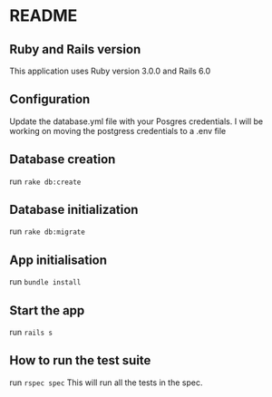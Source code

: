 # README
## Ruby and Rails version
This application uses Ruby version 3.0.0 and Rails 6.0 
## Configuration
Update the database.yml file with your Posgres credentials.
I will be working on moving the postgress credentials to a .env file

## Database creation
run `rake db:create`

## Database initialization
run `rake db:migrate`

## App initialisation
run `bundle install`

## Start the app
run `rails s`

## How to run the test suite
run `rspec spec`
This will run all the tests in the spec.

